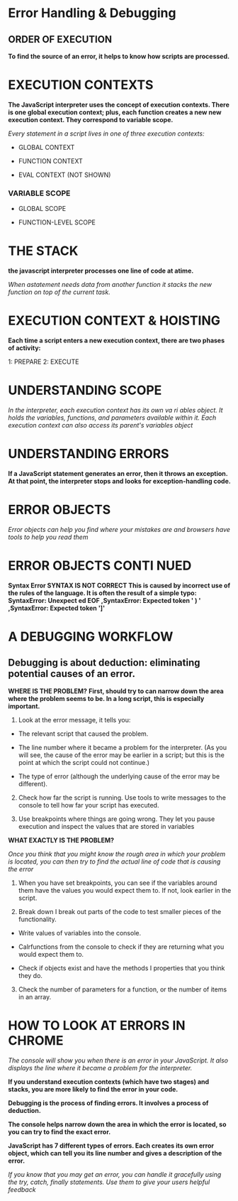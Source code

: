 # Error Handling & Debugging

## ORDER OF EXECUTION 

**To find the source of an error, it helps to know how scripts are processed.** 

# EXECUTION CONTEXTS 

**The JavaScript interpreter uses the concept of execution contexts. There is one global execution context; plus, each function creates a new new execution context. They correspond to variable scope.**

*Every statement in a script lives in one of three execution contexts:*

* GLOBAL CONTEXT 

* FUNCTION CONTEXT 

* EVAL CONTEXT (NOT SHOWN)

### VARIABLE SCOPE 

 * GLOBAL SCOPE 

 * FUNCTION-LEVEL SCOPE 

 # THE STACK

 **the javascript interpreter processes one line of code at atime.**

 *When astatement needs data from another function it stacks the new function on top of the current task.*

 # EXECUTION CONTEXT & HOISTING 

 **Each time a script enters a new execution context, there are two phases of activity:**

 1: PREPARE 
 2: EXECUTE 

 # UNDERSTANDING SCOPE

  *In the interpreter, each execution context has its own va ri ables object. It holds the variables, functions, and parameters available within it. Each execution context can also access its parent's variables object*

  # UNDERSTANDING ERRORS 

  **If a JavaScript statement generates an error, then it throws an exception. At that point, the interpreter stops and looks for exception-handling code.**

  # ERROR OBJECTS 

  *Error objects can help you find where your mistakes are and browsers have tools to help you read them*

 # ERROR OBJECTS CONTI NUED 

 **Syntax Error SYNTAX IS NOT CORRECT This is caused by incorrect use of the rules of the language. It is often the result of a simple typo: SyntaxError: Unexpect ed EOF ,SyntaxError: Expected token ' ) ' ,SyntaxError: Expected token ']'**

 # A DEBUGGING WORKFLOW 

 ## Debugging is about deduction: eliminating potential causes of an error. 

**WHERE IS THE PROBLEM?** 
**First, should try to can narrow down the area where the problem seems to be. In a long script, this is especially important.**

1. Look at the error message, it tells you: 

* The relevant script that caused the problem.

* The line number where it became a problem for the interpreter. (As you will see, the cause of the error may be earlier in a script; but this is the point at which the script could not continue.) 

* The type of error (although the underlying cause of the error may be different). 

2. Check how far the script is running. Use tools to write messages to the console to tell how far your script has executed. 

3. Use breakpoints where things are going wrong. They let you pause execution and inspect the values that are stored in variables


**WHAT EXACTLY IS THE PROBLEM?**

*Once you think that you might know the rough area in which your problem is located, you can then try to find the actual line of code that is causing the error*

1. When you have set breakpoints, you can see if the variables around them have the values you would expect them to. If not, look earlier in the script. 

2. Break down I break out parts of the code to test smaller pieces of the functionality. 

* Write values of variables into the console. 

* Calrfunctions from the console to check if they are returning what you would expect them to.

* Check if objects exist and have the methods I properties that you think they do. 

3. Check the number of parameters for a function, or the number of items in an array. 

# HOW TO LOOK AT ERRORS IN CHROME 

*The console will show you when there is an error in your JavaScript. It also displays the line where it became a problem for the interpreter.*

**If you understand execution contexts (which have two stages) and stacks, you are more likely to find the error in your code.** 

**Debugging is the process of finding errors. It involves a process of deduction.**

**The console helps narrow down the area in which the error is located, so you can try to find the exact error.**

**JavaScript has 7 different types of errors. Each creates its own error object, which can tell you its line number and gives a description of the error.** 

*If you know that you may get an error, you can handle it gracefully using the try, catch, finally statements. Use them to give your users helpful feedback*